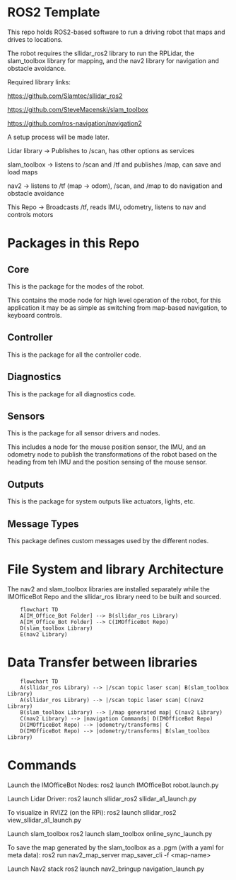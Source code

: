 # ROS2 Template
This repo holds ROS2-based software to run a driving robot that maps and drives to locations.

The robot requires the sllidar_ros2 library to run the RPLidar, the slam_toolbox library for
mapping, and the nav2 library for navigation and obstacle avoidance.

Required library links:

https://github.com/Slamtec/sllidar_ros2

https://github.com/SteveMacenski/slam_toolbox

https://github.com/ros-navigation/navigation2

A setup process will be made later.

Lidar library -> Publishes to /scan, has other options as services

slam_toolbox -> listens to /scan and /tf and publishes /map, can save and load maps

nav2 -> listens to /tf (map -> odom), /scan, and /map to do navigation and obstacle avoidance

This Repo -> Broadcasts /tf, reads IMU, odometry, listens to nav and controls motors

# Packages in this Repo
## Core
This is the package for the modes of the robot.

This contains the mode node for high level operation of the robot, for this application it may be as simple as switching from map-based navigation, to keyboard controls.
## Controller
This is the package for all the controller code.
## Diagnostics
This is the package for all diagnostics code.
## Sensors
This is the package for all sensor drivers and nodes.

This includes a node for the mouse position sensor, the IMU, and an odometry node to publish the transformations of the robot based on the heading from teh IMU and the position sensing of the mouse sensor.
## Outputs
This is the package for system outputs like actuators, lights, etc.
## Message Types
This package defines custom messages used by the different nodes.

# File System and library Architecture
The nav2 and slam_toolbox libraries are installed separately while the IMOfficeBot Repo and the sllidar_ros library need to be built and sourced.
```mermaid
    flowchart TD
    A[IM_Office_Bot Folder] --> B(sllidar_ros Library)
    A[IM_Office_Bot Folder] --> C(IMOfficeBot Repo)
    D(slam_toolbox Library)
    E(nav2 Library)
```
# Data Transfer between libraries
```mermaid
    flowchart TD
    A(sllidar_ros Library) --> |/scan topic laser scan| B(slam_toolbox Library)
    A(sllidar_ros Library) --> |/scan topic laser scan| C(nav2 Library)
    B(slam_toolbox Library) --> |/map generated map| C(nav2 Library)
    C(nav2 Library) --> |navigation Commands| D(IMOfficeBot Repo)
    D(IMOfficeBot Repo) --> |odometry/transforms| C
    D(IMOfficeBot Repo) --> |odometry/transforms| B(slam_toolbox Library)
```

# Commands
Launch the IMOfficeBot Nodes:
ros2 launch IMOfficeBot robot.launch.py

Launch Lidar Driver:
ros2 launch sllidar_ros2 sllidar_a1_launch.py

To visualize in RVIZ2 (on the RPi): ros2 launch sllidar_ros2 view_sllidar_a1_launch.py

Launch slam_toolbox
ros2 launch slam_toolbox online_sync_launch.py

To save the map generated by the slam_toolbox as a .pgm (with a yaml for meta data):
ros2 run nav2_map_server map_saver_cli -f \<map-name\>

Launch Nav2 stack
ros2 launch nav2_bringup navigation_launch.py

